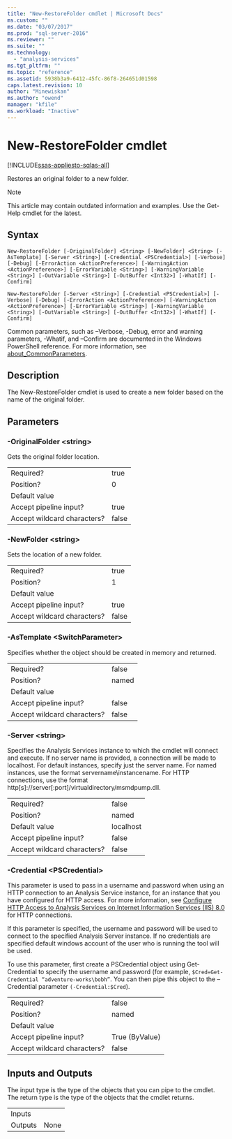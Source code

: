 ```yaml
---
title: "New-RestoreFolder cmdlet | Microsoft Docs"
ms.custom: ""
ms.date: "03/07/2017"
ms.prod: "sql-server-2016"
ms.reviewer: ""
ms.suite: ""
ms.technology: 
  - "analysis-services"
ms.tgt_pltfrm: ""
ms.topic: "reference"
ms.assetid: 5938b3a9-6412-45fc-86f8-264651d01598
caps.latest.revision: 10
author: "Minewiskan"
ms.author: "owend"
manager: "kfile"
ms.workload: "Inactive"
---
```

# New-RestoreFolder cmdlet

[!INCLUDE[ssas-appliesto-sqlas-all](../../includes/ssas-appliesto-sqlas-all.md)]

  Restores an original folder to a new folder.  

>[!NOTE] 
>This article may contain outdated information and examples. Use the Get-Help cmdlet for the latest.
  
## Syntax  
 `New-RestoreFolder [-OriginalFolder] <String> [-NewFolder] <String> [-AsTemplate] [-Server <String>] [-Credential <PSCredential>] [-Verbose] [-Debug] [-ErrorAction <ActionPreference>] [-WarningAction <ActionPreference>] [-ErrorVariable <String>] [-WarningVariable <String>] [-OutVariable <String>] [-OutBuffer <Int32>] [-WhatIf] [-Confirm]`  
  
 `New-RestoreFolder [-Server <String>] [-Credential <PSCredential>] [-Verbose] [-Debug] [-ErrorAction <ActionPreference>] [-WarningAction <ActionPreference>] [-ErrorVariable <String>] [-WarningVariable <String>] [-OutVariable <String>] [-OutBuffer <Int32>] [-WhatIf] [-Confirm]`  
  
 Common parameters, such as –Verbose, -Debug, error and warning parameters, -Whatif, and –Confirm are documented in the Windows PowerShell reference. For more information, see [about_CommonParameters](http://technet.microsoft.com/library/dd315352.aspx).  
  
## Description  
 The New-RestoreFolder cmdlet is used to create a new folder based on the name of the original folder.  
  
## Parameters  
  
### -OriginalFolder \<string>  
 Gets the original folder location.  
  
|||  
|-|-|  
|Required?|true|  
|Position?|0|  
|Default value||  
|Accept pipeline input?|true|  
|Accept wildcard characters?|false|  
  
### -NewFolder \<string>  
 Sets the location of a new folder.  
  
|||  
|-|-|  
|Required?|true|  
|Position?|1|  
|Default value||  
|Accept pipeline input?|true|  
|Accept wildcard characters?|false|  
  
### -AsTemplate \<SwitchParameter>  
 Specifies whether the object should be created in memory and returned.  
  
|||  
|-|-|  
|Required?|false|  
|Position?|named|  
|Default value||  
|Accept pipeline input?|false|  
|Accept wildcard characters?|false|  
  
### -Server \<string>  
 Specifies the Analysis Services instance to which the cmdlet will connect and execute. If no server name is provided, a connection will be made to localhost. For default instances, specify just the server name. For named instances, use the format servername\instancename. For HTTP connections, use the format http[s]://server[:port]/virtualdirectory/msmdpump.dll.  
  
|||  
|-|-|  
|Required?|false|  
|Position?|named|  
|Default value|localhost|  
|Accept pipeline input?|false|  
|Accept wildcard characters?|false|  
  
### -Credential \<PSCredential>  
 This parameter is used to pass in a username and password when using an HTTP connection to an Analysis Service instance, for an instance that you have configured for HTTP access. For more information, see [Configure HTTP Access to Analysis Services on Internet Information Services &#40;IIS&#41; 8.0](../../analysis-services/instances/configure-http-access-to-analysis-services-on-iis-8-0.md) for HTTP connections.  
  
 If this parameter is specified, the username and password will be used to connect to the specified Analysis Server instance. If no credentials are specified default windows account of the user who is running the tool will be used.  
  
 To use this parameter, first create a PSCredential object using Get-Credential to specify the username and password (for example, `$Cred=Get-Credential “adventure-works\bobh”`. You can then pipe this object to the –Credential parameter `(-Credential:$Cred`).  
  
|||  
|-|-|  
|Required?|false|  
|Position?|named|  
|Default value||  
|Accept pipeline input?|True (ByValue)|  
|Accept wildcard characters?|false|  
  
## Inputs and Outputs  
 The input type is the type of the objects that you can pipe to the cmdlet. The return type is the type of the objects that the cmdlet returns.  
  
|||  
|-|-|  
|Inputs||  
|Outputs|None|  
  
